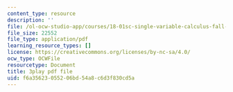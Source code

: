 ```yaml
---
content_type: resource
description: ''
file: /ol-ocw-studio-app/courses/18-01sc-single-variable-calculus-fall-2010/f6a35623055206bd54a8c6d3f830cd5a_apzEJCsycVM.pdf
file_size: 22552
file_type: application/pdf
learning_resource_types: []
license: https://creativecommons.org/licenses/by-nc-sa/4.0/
ocw_type: OCWFile
resourcetype: Document
title: 3play pdf file
uid: f6a35623-0552-06bd-54a8-c6d3f830cd5a
---
```

